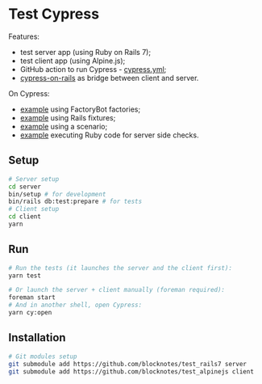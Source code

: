 # Test Cypress

Features:
- test server app (using Ruby on Rails 7);
- test client app (using Alpine.js);
- GitHub action to run Cypress - [cypress.yml](.github/workflows/cypress.yml);
- [cypress-on-rails](https://github.com/shakacode/cypress-on-rails) as bridge between client and server.

On Cypress:
- [example](cypress/integration/factory_bot_spec.js) using FactoryBot factories;
- [example](cypress/integration/fixtures_spec.js) using Rails fixtures;
- [example](cypress/integration/scenarios_spec.js) using a scenario;
- [example](cypress/integration/commands_spec.js) executing Ruby code for server side checks.

## Setup

```sh
# Server setup
cd server
bin/setup # for development
bin/rails db:test:prepare # for tests
# Client setup
cd client
yarn
```

## Run

```sh
# Run the tests (it launches the server and the client first):
yarn test

# Or launch the server + client manually (foreman required):
foreman start
# And in another shell, open Cypress:
yarn cy:open
```

## Installation

```sh
# Git modules setup
git submodule add https://github.com/blocknotes/test_rails7 server
git submodule add https://github.com/blocknotes/test_alpinejs client
```
